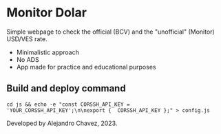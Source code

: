 # Monitor Dolar

Simple webpage to check the official (BCV) and the "unofficial" (Monitor) USD/VES rate.

- Minimalistic approach
- No ADS
- App made for practice and educational purposes

## Build and deploy command

```
cd js && echo -e "const CORSSH_API_KEY = 'YOUR_CORSSH_API_KEY';\n\nexport {  CORSSH_API_KEY };" > config.js
```

Developed by Alejandro Chavez, 2023.
